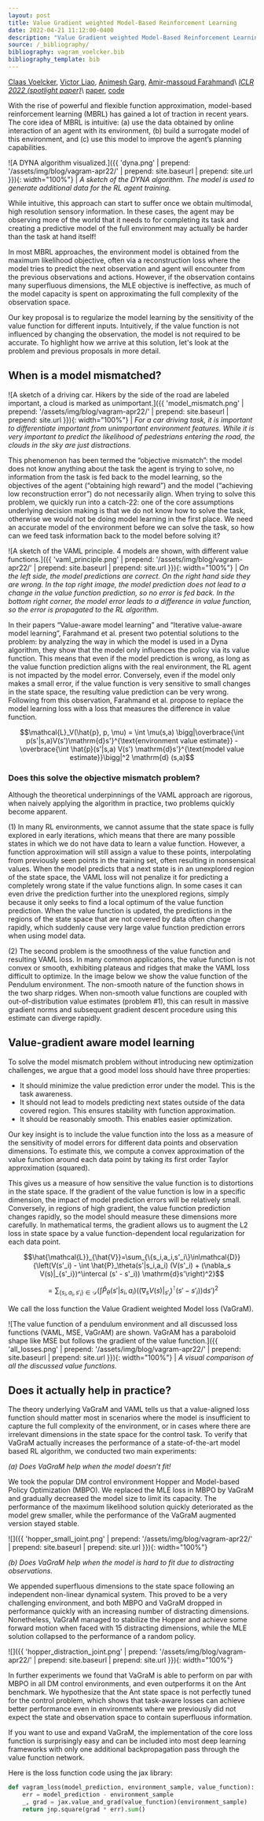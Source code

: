 ```yaml
---
layout: post
title: Value Gradient weighted Model-Based Reinforcement Learning
date: 2022-04-21 11:12:00-0400
description: "Value Gradient weighted Model-Based Reinforcement Learning presented at ICLR 2022"
source: /_bibliography/
bibliography: vagram_voelcker.bib
bibliography_template: bib
---
```


<script src="https://cdn.mathjax.org/mathjax/latest/MathJax.js?config=TeX-AMS-MML_HTMLorMML" type="text/javascript"></script>

[Claas Voelcker](https://cvoelcker.de), [Victor Liao](https://victorliao.com/), [Animesh Garg](https://animesh.garg.tech/), [Amir-massoud Farahmand](https://sologen.net)\\
_[ICLR 2022 (spotlight paper)](https://iclr.cc/)_\\
[paper](https://openreview.net/pdf?id=4-D6CZkRXxI), [code](https://github.com/pairlab/vagram)

With the rise of powerful and flexible function approximation, model-based reinforcement learning (MBRL) has gained a lot of traction in recent years. The core idea of MBRL is intuitive: (a) use the data obtained by online interaction of an agent with its environment, (b) build a surrogate model of this environment, and (c) use this model to improve the agent’s planning capabilities.

![A DYNA algorithm visualized.]({{ 'dyna.png' | prepend: '/assets/img/blog/vagram-apr22/' | prepend: site.baseurl | prepend: site.url }}){: width="100%"} | _A sketch of the DYNA algorithm. The model is used to generate additional data for the RL agent training._

While intuitive, this approach can start to suffer once we obtain multimodal, high resolution sensory information. In these cases, the agent may be observing more of the world that it needs to for completing its task and creating a predictive model of the full environment may actually be harder than the task at hand itself!

In most MBRL approaches, the environment model is obtained from the maximum likelihood objective, often via a reconstruction loss where the model tries to predict the next observation and agent will encounter from the previous observations and actions. However, if the observation contains many superfluous dimensions, the MLE objective is ineffective, as much of the model capacity is spent on approximating the full complexity of the observation space.

Our key proposal is to regularize the model learning by the sensitivity of the value function for different inputs. Intuitively, if the value function is not influenced by changing the observation, the model is not required to be accurate. To highlight how we arrive at this solution, let's look at the problem and previous proposals in more detail.

## When is a model mismatched?

![A sketch of a driving car. Hikers by the side of the road are labeled important, a cloud is marked as unimportant.]({{ 'model_mismatch.png' | prepend: '/assets/img/blog/vagram-apr22/' | prepend: site.baseurl | prepend: site.url }}){: width="100%"} | _For a car driving task, it is important to differentiate important from unimportant environment features. While it is very important to predict the likelihood of pedestrians entering the road, the clouds in the sky are just distractions._

This phenomenon has been termed the “objective mismatch”: the model does not know anything about the task the agent is trying to solve, no information from the task is fed back to the model learning, so the objectives of the agent (“obtaining high reward”) and the model (“achieving low reconstruction error”) do not necessarily align. When trying to solve this problem, we quickly run into a catch-22: one of the core assumptions underlying decision making is that we do not know how to solve the task, otherwise we would not be doing model learning in the first place. We need an accurate model of the environment before we can solve the task, so how can we feed task information back to the model before solving it?

![A sketch of the VAML principle. 4 models are shown, with different value functions.]({{ 'vaml_principle.png' | prepend: '/assets/img/blog/vagram-apr22/' | prepend: site.baseurl | prepend: site.url }}){: width="100%"} | _On the left side, the model predictions are correct. On the right hand side they are wrong. In the top right image, the model prediction does not lead to a change in the value function prediction, so no error is fed back. In the bottom right corner, the model error leads to a difference in value function, so the error is propagated to the RL algorithm._

In their papers “Value-aware model learning” and “Iterative value-aware model learning”, Farahmand et al. present two potential solutions to the problem: by analyzing the way in which the model is used in a Dyna algorithm, they show that the model only influences the policy via its value function. This means that even if the model prediction is wrong, as long as the value function prediction aligns with the real environment, the RL agent is not impacted by the model error. Conversely, even if the model only makes a small error, if the value function is very sensitive to small changes in the state space, the resulting value prediction can be very wrong. Following from this observation, Farahmand et al. propose to replace the model learning loss with a loss that measures the difference in value function.

$$\mathcal{L}_V(\hat{p}, p, \mu) = \int \mu(s,a) \bigg|\overbrace{\int p(s'|s,a)V(s')\mathrm{d}s'}^{\text{environment value estimate}}  - \overbrace{\int \hat{p}(s'|s,a) V(s') \mathrm{d}s'}^{\text{model value estimate}}\bigg|^2 \mathrm{d} (s,a)$$

### Does this solve the objective mismatch problem?

Although the theoretical underpinnings of the VAML approach are rigorous, when naively applying the algorithm in practice, two problems quickly become apparent.

(1) In many RL environments, we cannot assume that the state space is fully explored in early iterations, which means that there are many possible states in which we do not have data to learn a value function. However, a function approximation will still assign a value to these points, interpolating from previously seen points in the training set, often resulting in nonsensical values. When the model predicts that a next state is in an unexplored region of the state space, the VAML loss will not penalize it for predicting a completely wrong state if the value functions align. In some cases it can even drive the prediction further into the unexplored regions, simply because it only seeks to find a local optimum of the value function prediction. When the value function is updated, the predictions in the regions of the state space that are not covered by data often change rapidly, which suddenly cause very large value function prediction errors when using model data.

(2) The second problem is the smoothness of the value function and resulting VAML loss. In many common applications, the value function is not convex or smooth, exhibiting plateaus and ridges that make the VAML loss difficult to optimize. In the image below we show the value function of the Pendulum environment. The non-smooth nature of the function shows in the two sharp ridges. When non-smooth value functions are coupled with out-of-distribution value estimates (problem #1), this can result in massive gradient norms and subsequent gradient descent procedure using this estimate can diverge rapidly.

## Value-gradient aware model learning

To solve the model mismatch problem without introducing new optimization challenges, we argue that a good model loss should have three properties:

- It should minimize the value prediction error under the model. This is the task awareness.
- It should not lead to models predicting next states outside of the data covered region. This ensures stability with function approximation.
- It should be reasonably smooth. This enables easier optimization.

Our key insight is to include the value function into the loss as a measure of the sensitivity of model errors for different data points and observation dimensions. To estimate this, we compute a convex approximation of the value function around each data point by taking its first order Taylor approximation (squared).

This gives us a measure of how sensitive the value function is to distortions in the state space. If the gradient of the value function is low in a specific dimension, the impact of model prediction errors will be relatively small. Conversely, in regions of high gradient, the value function prediction changes rapidly, so the model should measure these dimensions more carefully. In mathematical terms, the gradient allows us to augment the L2 loss in state space by a value function-dependent local regularization for each data point.

$$\hat{\mathcal{L}}_{\hat{V}}=\sum_{\{s_i,a_i,s'_i\}\in\mathcal{D}}{\left(V(s'_i) - \int \hat{P}_\theta(s'|s_i,a_i) (V(s'_i) + (\nabla_s V(s)|_{s'_i})^\intercal (s' - s'_i)) \mathrm{d}s'\right)^2}$$

$$=\sum_{\{s_i,a_i,s'_i\}\in\mathcal{D}} {\left(\int \hat{P}_\theta(s'|s_i,a_i) \left((\nabla_s V(s)|_{s'_i})^\intercal(s' - s'_i) \right) \mathrm{d}s'\right)^2}$$

We call the loss function the Value Gradient weighted Model loss (VaGraM).

![The value function of a pendulum environment and all discussed loss functions (VAML, MSE, VaGrAM) are shown. VaGrAM has a paraboloid shape like MSE but follows the gradient of the value function.]({{ 'all_losses.png' | prepend: '/assets/img/blog/vagram-apr22/' | prepend: site.baseurl | prepend: site.url }}){: width="100%"} | _A visual comparison of all the discussed value functions._

## Does it actually help in practice?

The theory underlying VaGraM and VAML tells us that a value-aligned loss function should matter most in scenarios where the model is insufficient to capture the full complexity of the environment, or in cases where there are irrelevant dimensions in the state space for the control task. To verify that VaGraM actually increases the performance of a state-of-the-art model based RL algorithm, we conducted two main experiments:

_(a) Does VaGraM help when the model doesn’t fit!_

We took the popular DM control environment Hopper and Model-based Policy Optimization (MBPO). We replaced the MLE loss in MBPO by VaGraM and gradually decreased the model size to limit its capacity. The performance of the maximum likelihood solution quickly deteriorated as the model grew smaller, while the performance of the VaGraM augmented version stayed stable.

![]({{ 'hopper_small_joint.png' | prepend: '/assets/img/blog/vagram-apr22/' | prepend: site.baseurl | prepend: site.url }}){: width="100%"}

_(b) Does VaGraM help when the model is hard to fit due to distracting observations._

We appended superfluous dimensions to the state space following an independent non-linear dynamical system. This proved to be a very challenging environment, and both MBPO and VaGraM dropped in performance quickly with an increasing number of distracting dimensions. Nonetheless, VaGraM managed to stabilize the Hopper and achieve some forward motion when faced with 15 distracting dimensions, while the MLE solution collapsed to the performance of a random policy.

![]({{ 'hopper_distraction_joint.png' | prepend: '/assets/img/blog/vagram-apr22/' | prepend: site.baseurl | prepend: site.url }}){: width="100%"}

In further experiments we found that VaGraM is able to perform on par with MBPO in all DM control environments, and even outperforms it on the Ant benchmark. We hypothesize that the Ant state space is not perfectly tuned for the control problem, which shows that task-aware losses can achieve better performance even in environments where we previously did not expect the state and observation space to contain superfluous information.

If you want to use and expand VaGraM, the implementation of the core loss function is surprisingly easy and can be included into most deep learning frameworks with only one additional backpropagation pass through the value function network.

Here is the loss function code using the jax library:

```python
def vagram_loss(model_prediction, environment_sample, value_function):
    err = model_prediction - environment_sample
    _, grad = jax.value_and_grad(value_function)(environment_sample)
    return jnp.square(grad * err).sum()
```
